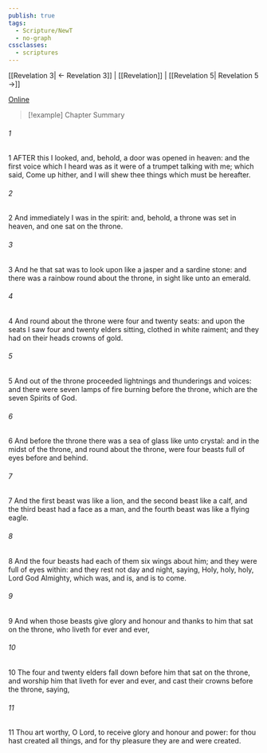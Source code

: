 ```yaml
---
publish: true
tags:
  - Scripture/NewT
  - no-graph
cssclasses:
  - scriptures
---
```

[[Revelation 3| ← Revelation 3]] | [[Revelation]] | [[Revelation 5| Revelation 5 →]]

[Online](https://churchofjesuschrist.org/study/scriptures/nt/rev/4?lang=eng)

>[!example] Chapter Summary
>
###### 1
1 AFTER this I looked, and, behold, a door was opened in heaven: and the first voice which I heard was as it were of a trumpet talking with me; which said, Come up hither, and I will shew thee things which must be hereafter.
###### 2
2 And immediately I was in the spirit: and, behold, a throne was set in heaven, and one sat on the throne.
###### 3
3 And he that sat was to look upon like a jasper and a sardine stone: and there was a rainbow round about the throne, in sight like unto an emerald.
###### 4
4 And round about the throne were four and twenty seats: and upon the seats I saw four and twenty elders sitting, clothed in white raiment; and they had on their heads crowns of gold.
###### 5
5 And out of the throne proceeded lightnings and thunderings and voices: and there were seven lamps of fire burning before the throne, which are the seven Spirits of God.
###### 6
6 And before the throne there was a sea of glass like unto crystal: and in the midst of the throne, and round about the throne, were four beasts full of eyes before and behind.
###### 7
7 And the first beast was like a lion, and the second beast like a calf, and the third beast had a face as a man, and the fourth beast was like a flying eagle.
###### 8
8 And the four beasts had each of them six wings about him; and they were full of eyes within: and they rest not day and night, saying, Holy, holy, holy, Lord God Almighty, which was, and is, and is to come.
###### 9
9 And when those beasts give glory and honour and thanks to him that sat on the throne, who liveth for ever and ever,
###### 10
10 The four and twenty elders fall down before him that sat on the throne, and worship him that liveth for ever and ever, and cast their crowns before the throne, saying,
###### 11
11 Thou art worthy, O Lord, to receive glory and honour and power: for thou hast created all things, and for thy pleasure they are and were created.



